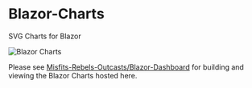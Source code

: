 # Blazor-Charts
SVG Charts for Blazor

![Blazor Charts](https://barcoderesource.com/blazor/blazorcharts.png)

Please see [Misfits-Rebels-Outcasts/Blazor-Dashboard](https://github.com/Misfits-Rebels-Outcasts/Blazor-Dashboard) for building and viewing the Blazor Charts hosted here.
